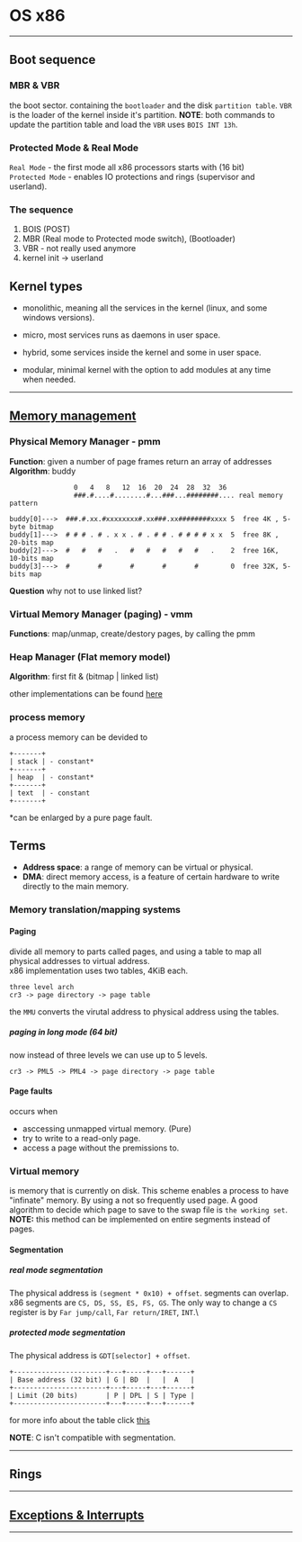 # OS x86

***

## Boot sequence

### MBR & VBR

the boot sector. containing the `bootloader` and the disk `partition table`. `VBR` is the loader of the kernel inside it's partition.
**NOTE**: both commands to update the partition table and load the `VBR` uses `BOIS INT 13h`.

### Protected Mode & Real Mode

`Real Mode` - the first mode all x86 processors starts with (16 bit) \
`Protected Mode` - enables IO protections and rings (supervisor and userland).

### The sequence

1. BOIS (POST)
2. MBR (Real mode to Protected mode switch), (Bootloader)
3. VBR - not really used anymore
4. kernel init -> userland

## Kernel types

- monolithic, meaning all the services in the kernel (linux, and some windows versions).

- micro, most services runs as daemons in user space.

- hybrid, some services inside the kernel and some in user space.

- modular, minimal kernel with the option to add modules at any time when needed.

***

## [Memory management](https://wiki.osdev.org/Brendan%27s_Memory_Management_Guide)

### Physical Memory Manager - pmm

**Function**: given a number of page frames return an array of addresses\
**Algorithm**: buddy

```Text
                0   4   8   12  16  20  24  28  32  36
                ###.#....#........#...###...########.... real memory pattern

buddy[0]--->  ###.#.xx.#xxxxxxxx#.xx###.xx########xxxx 5  free 4K , 5-byte bitmap
buddy[1]--->  # # # . # . x x . # . # # . # # # # x x  5  free 8K , 20-bits map
buddy[2]--->  #   #   #   .   #   #   #   #   #   .    2  free 16K, 10-bits map
buddy[3]--->  #       #       #       #       #        0  free 32K, 5-bits map
```

**Question** why not to use linked list?

### Virtual Memory Manager (paging) - vmm

**Functions**: map/unmap, create/destory pages, by calling the pmm

### Heap Manager (Flat memory model)

**Algorithm**: first fit & (bitmap | linked list)

other implementations can be found [here](https://wiki.osdev.org/User:Pancakes/SimpleHeapImplementation)

### process memory

a process memory can be devided to

```Text
+-------+
| stack | - constant*
+-------+
| heap  | - constant* 
+-------+
| text  | - constant
+-------+
```

*can be enlarged by a pure page fault.

## Terms

- **Address space**: a range of memory can be virtual or physical.
- **DMA**: direct memory access, is a feature of certain hardware to write directly to the main memory.

### Memory translation/mapping systems

#### Paging

divide all memory to parts called pages, and using a table to map all physical addresses to virtual address.\
x86 implementation uses two tables, 4KiB each.

```TEXT
three level arch
cr3 -> page directory -> page table
```

the `MMU` converts the virutal address to physical address using the tables.

##### paging in long mode (64 bit)

now instead of three levels we can use up to 5 levels.

```TEXT
cr3 -> PML5 -> PML4 -> page directory -> page table
```

#### Page faults

occurs when

- asccessing unmapped virtual memory. (Pure)
- try to write to a read-only page.
- access a page without the premissions to.

### Virtual memory

is memory that is currently on disk. This scheme enables a process to have "infinate" memory. By using a not so frequently used page. A good algorithm to decide which page to save to the swap file is `the working set`.\
**NOTE:** this method can be implemented on entire segments instead of pages.

#### Segmentation

##### real mode segmentation

The physical address is `(segment * 0x10) + offset`. segments can overlap. x86 segments are `CS, DS, SS, ES, FS, GS`.
The only way to change a `CS` register is by `Far jump/call`, `Far return/IRET`, `INT`.\

##### protected mode segmentation

The physical address is `GDT[selector] + offset`.

```TEXT
+-----------------------+---+-----+---+------+
| Base address (32 bit) | G | BD  |   |  A   |
+-----------------------+---+-----+---+------+
| Limit (20 bits)       | P | DPL | S | Type |
+-----------------------+---+-----+---+------+
```

for more info about the table click [this](https://en.wikipedia.org/wiki/Segment_descriptor#:~:text=In%20memory%20addressing%20for%20Intel,to%20in%20the%20logical%20address.)

**NOTE**: C isn't compatible with segmentation.

***

## Rings

***

## [Exceptions & Interrupts](https://wiki.osdev.org/Exceptions)

***